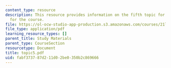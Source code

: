 ```yaml
---
content_type: resource
description: This resource provides information on the fifth topic for discussion
  for the course.
file: https://ol-ocw-studio-app-production.s3.amazonaws.com/courses/21l-004-major-poets-fall-2001/fabf373787d211d02be0350b2c869666_topic5.pdf
file_type: application/pdf
learning_resource_types: []
parent_title: Study Materials
parent_type: CourseSection
resourcetype: Document
title: topic5.pdf
uid: fabf3737-87d2-11d0-2be0-350b2c869666
---
```

